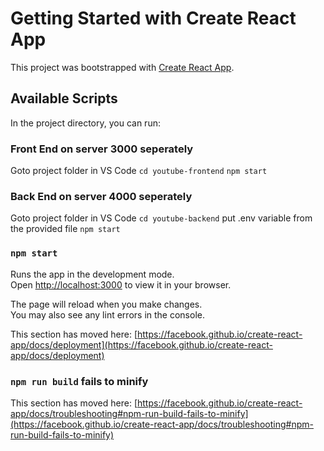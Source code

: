 # Getting Started with Create React App

This project was bootstrapped with [Create React App](https://github.com/facebook/create-react-app).

## Available Scripts

In the project directory, you can run:

### Front End on server 3000 seperately

Goto project folder in VS Code 
```cd youtube-frontend```
```npm start```

### Back End on server 4000 seperately
Goto project folder in VS Code 
```cd youtube-backend```
put .env variable from the provided file
```npm start```

### `npm start`

Runs the app in the development mode.\
Open [http://localhost:3000](http://localhost:3000) to view it in your browser.

The page will reload when you make changes.\
You may also see any lint errors in the console.

 
This section has moved here: [https://facebook.github.io/create-react-app/docs/deployment](https://facebook.github.io/create-react-app/docs/deployment)

### `npm run build` fails to minify

This section has moved here: [https://facebook.github.io/create-react-app/docs/troubleshooting#npm-run-build-fails-to-minify](https://facebook.github.io/create-react-app/docs/troubleshooting#npm-run-build-fails-to-minify)
